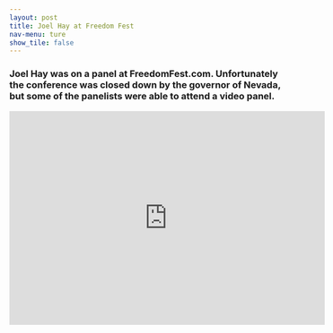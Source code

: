 ```yaml
---
layout: post
title: Joel Hay at Freedom Fest
nav-menu: ture
show_tile: false
---
```


### Joel Hay was on a panel at FreedomFest.com. Unfortunately the conference was closed down by the governor of Nevada, but some of the panelists were able to attend a video panel.  

<iframe width="562" height="382" src="https://www.youtube.com/embed/2cO2ovHRk5M" frameborder="0" allow="accelerometer; autoplay; encrypted-media; gyroscope; picture-in-picture" allowfullscreen></iframe>